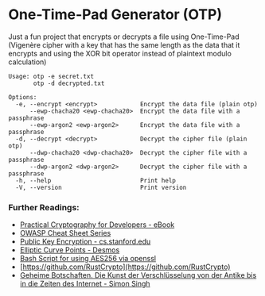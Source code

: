 # One-Time-Pad Generator (OTP)

Just a fun project that encrypts or decrypts a file using One-Time-Pad (Vigenère cipher with a key that has the same length as the data that it encrypts and using the XOR bit operator instead of plaintext modulo calculation)

```
Usage: otp -e secret.txt
       otp -d decrypted.txt

Options:
  -e, --encrypt <encrypt>            Encrypt the data file (plain otp)
      --ewp-chacha20 <ewp-chacha20>  Encrypt the data file with a passphrase
      --ewp-argon2 <ewp-argon2>      Encrypt the data file with a passphrase
  -d, --decrypt <decrypt>            Decrypt the cipher file (plain otp)
      --dwp-chacha20 <dwp-chacha20>  Decrypt the cipher file with a passphrase
      --dwp-argon2 <dwp-argon2>      Decrypt the cipher file with a passphrase
  -h, --help                         Print help
  -V, --version                      Print version
```

### Further Readings:

- [Practical Cryptography for Developers - eBook](https://cryptobook.nakov.com/)
- [OWASP Cheat Sheet Series](https://cheatsheetseries.owasp.org/index.html)
- [Public Key Encryption - cs.stanford.edu](https://cs.stanford.edu/people/eroberts/courses/cs181/projects/public-key-encryption/ee.html)
- [Elliptic Curve Points - Desmos](https://www.desmos.com/calculator/ialhd71we3)
- [Bash Script for using AES256 via openssl](https://github.com/ChrisTitusTech/linutil/blob/79eb7525529c405cf4cd05ee28a5aba520e81f53/core/tabs/utils/encrypt_decrypt_tool.sh)
- [https://github.com/RustCrypto](https://github.com/RustCrypto)
- [Geheime Botschaften. Die Kunst der Verschlüsselung von der Antike bis in die Zeiten des Internet - Simon Singh](https://www.amazon.de/Geheime-Botschaften-Verschl%C3%BCsselung-Antike-Internet/dp/3423330716/)
